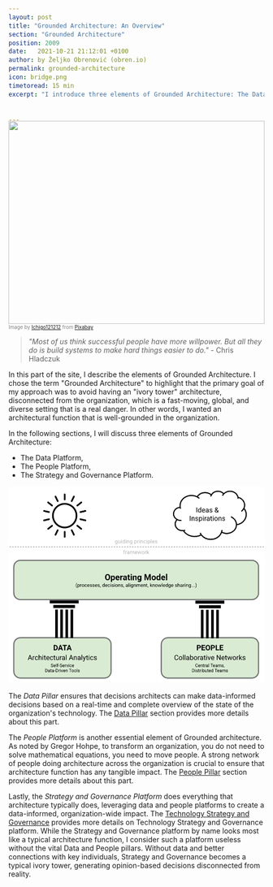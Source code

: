 ```yaml
---
layout: post
title: "Grounded Architecture: An Overview"
section: "Grounded Architecture"
position: 2009
date:   2021-10-21 21:12:01 +0100
author: by Željko Obrenović (obren.io)
permalink: grounded-architecture
icon: bridge.png
timetoread: 15 min
excerpt: "I introduce three elements of Grounded Architecture: The Data Platform, The People Platform, The Strategy and Governance Platform."


---
```

<img style="margin-top: -20px; width: 100%; height: 400px; object-fit: cover" 
     src="assets/images/arch/buildings-205986_1920.jpg">
<div style="font-size: 70%; margin-top: -16px; color: grey; margin-bottom: 12px">
Image by <a href="https://pixabay.com/users/ichigo121212-11728/?utm_source=link-attribution&amp;utm_medium=referral&amp;utm_campaign=image&amp;utm_content=205986">Ichigo121212</a> from <a href="https://pixabay.com/?utm_source=link-attribution&amp;utm_medium=referral&amp;utm_campaign=image&amp;utm_content=205986">Pixabay</a>
</div>

> *"Most of us think successful people have more willpower. But all they do is build systems to make hard things easier to do."* - Chris Hladczuk

In this part of the site, I describe the elements of Grounded Architecture. I chose the term "Grounded Architecture" to highlight that the primary goal of my approach was to avoid having an "ivory tower" architecture, disconnected from the organization, which is a fast-moving, global, and diverse setting that is a real danger. In other words, I wanted an architectural function that is well-grounded in the organization.

In the following sections, I will discuss three elements of Grounded Architecture:
* The Data Platform,
* The People Platform,
* The Strategy and Governance Platform.


![](assets/images/model.png)

The *Data Pillar* ensures that decisions architects can make data-informed decisions based on a real-time and complete overview of the state of the organization's technology. The [Data Pillar](data-pillar) section provides more details about this part.

The *People Platform* is another essential element of Grounded architecture. As noted by Gregor Hohpe, to transform an organization, you do not need to solve mathematical equations, you need to move people. A strong network of people doing architecture across the organization is crucial to ensure that architecture function has any tangible impact. The [People Pillar](people-pillar) section provides more details about this part.

Lastly, the *Strategy and Governance Platform* does everything that architecture typically does, leveraging data and people platforms to create a data-informed, organization-wide impact. The [Technology Strategy and Governance](strategy-governance-platform) provides more details on Technology Strategy and Governance platform. While the Strategy and Governance platform by name looks most like a typical architecture function, I consider such a platform useless without the vital Data and People pillars. Without data and better connections with key individuals, Strategy and Governance becomes a typical ivory tower, generating opinion-based decisions disconnected from reality.
